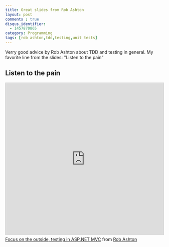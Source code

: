 ```yaml
---
title: Great slides from Rob Ashton
layout: post
comments : true
disqus_identifier:
  - 1457870865
category: Programming
tags: [rob ashton,tdd,testing,unit tests]
---
```

Verry good advice by Rob Ashton about TDD and testing in general. My favorite line from the slides: "Listen to the pain"

Listen to the pain
------------------

<iframe src="http://www.slideshare.net/slideshow/embed_code/23731623" width="597" height="486" frameborder="0" marginwidth="0" marginheight="0" scrolling="no" style="border:1px solid #CCC; border-width:1px 1px 0; margin-bottom:5px; max-width: 100%;" allowfullscreen> </iframe> 
<div style="margin-bottom:5px">
	<a href="https://www.slideshare.net/RobAshton/testing-23731623" title="Focus on the outside, testing in ASP.NET MVC" target="_blank">Focus on the outside, testing in ASP.NET MVC</a> from <a href="http://www.slideshare.net/RobAshton" target="_blank">Rob Ashton</a>
</div>